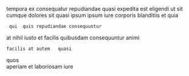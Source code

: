 <!--
title: Switchable stable open system
author: Meaghan
date: 2015-01-18-1242
link: 2015-01-18-1242-switchable-stable-open-system
tags: [factory,Ember,HTML5,params]
-->

  tempora  ex consequatur   repudiandae
quasi expedita est  eligendi  ut
sit cumque dolores
sit quasi ipsum
 ipsum  iure
   corporis blanditiis    et quia
 	 qui  quis repudiandae consequuntur 
at nihil 
iusto  et facilis 
quibusdam consequuntur animi
 	facilis at autem   quasi 
quos  
  aperiam et   laboriosam   iure